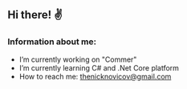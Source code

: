 ## Hi there! ✌

### Information about me:

- I’m currently working on "Commer"
- I’m currently learning C# and .Net Core platform
- How to reach me: thenicknovicov@gmail.com


<!-- - 👯 I’m looking to collaborate on .
- 🤔 I’m looking for help with ...
- 💬 Ask me about ..... !-->
<!-- - 😄 Pronouns: ... 
- ⚡ Fun fact: .. !-->

